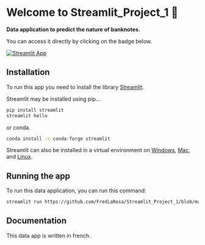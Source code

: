 # Welcome to Streamlit_Project_1 :wave:

**Data application to predict the nature of banknotes.**

You can access it directly by clicking on the badge below.

[![Streamlit App](https://static.streamlit.io/badges/streamlit_badge_black_white.svg)](https://share.streamlit.io/FredLaRosa/Streamlit_Project_1/main/Streamlit_app.py)

## Installation

To run this app you need to install the library [Streamlit](https://github.com/streamlit/streamlit).

Streamlit may be installed using pip...

```bash
pip install streamlit
streamlit hello
```

or conda.

```bash
conda install -c conda-forge streamlit
```

Streamlit can also be installed in a virtual environment on [Windows](https://github.com/streamlit/streamlit/wiki/Installing-in-a-virtual-environment#on-windows), [Mac](https://github.com/streamlit/streamlit/wiki/Installing-in-a-virtual-environment#on-mac--linux), and [Linux](https://github.com/streamlit/streamlit/wiki/Installing-in-a-virtual-environment#on-mac--linux).

## Running the app

To run this data application, you can run this command:
```bash
streamlit run https://github.com/FredLaRosa/Streamlit_Project_1/blob/main/Streamlit_app.py
```

## Documentation

This data app is written in french.
